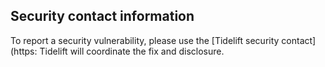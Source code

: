 ## Security contact information

To report a security vulnerability, please use the
[Tidelift security contact](https:
Tidelift will coordinate the fix and disclosure.
